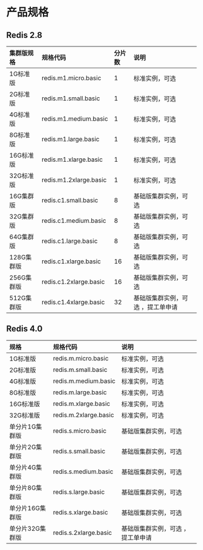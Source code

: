 # 产品规格

## Redis 2.8



集群版规格|规格代码|分片数|说明
:---|:--|:---|:---
1G标准版|redis.m1.micro.basic|1|标准实例，可选
2G标准版|redis.m1.small.basic	|1|标准实例，可选
4G标准版|redis.m1.medium.basic|1|标准实例，可选
8G标准版|redis.m1.large.basic	|1|标准实例，可选
16G标准版|redis.m1.xlarge.basic|	1|标准实例，可选
32G标准版|redis.m1.2xlarge.basic|	1|标准实例，可选
16G集群版|redis.c1.small.basic|8|基础版集群实例，可选
32G集群版|redis.c1.medium.basic|8|基础版集群实例，可选
64G集群版|redis.c1.large.basic|8|基础版集群实例，可选
128G集群版|redis.c1.xlarge.basic|16|基础版集群实例，可选
256G集群版|redis.c1.2xlarge.basic|16|基础版集群实例，可选
512G集群版|redis.c1.4xlarge.basic|32|基础版集群实例，可选 ，提工单申请


## Redis 4.0

规格|规格代码|说明
:---|:--|:---
1G标准版|redis.m.micro.basic|标准实例，可选
2G标准版|redis.m.small.basic	|标准实例，可选
4G标准版|redis.m.medium.basic|	标准实例，可选
8G标准版|redis.m.large.basic	|标准实例，可选
16G标准版|redis.m.xlarge.basic|	标准实例，可选
32G标准版|redis.m.2xlarge.basic|	标准实例，可选
单分片1G集群版|redis.s.micro.basic|基础版集群实例，可选
单分片2G集群版|redis.s.small.basic|基础版集群实例，可选
单分片4G集群版|redis.s.medium.basic|基础版集群实例，可选
单分片8G集群版|redis.s.large.basic|基础版集群实例，可选
单分片16G集群版|redis.s.xlarge.basic|基础版集群实例，可选
单分片32G集群版|redis.s.2xlarge.basic|基础版集群实例，可选 ，提工单申请



